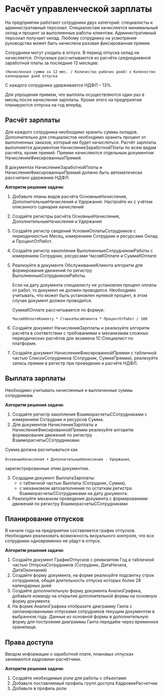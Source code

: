 # Расчёт управленческой зарплаты

На предприятии работают сотрудники двух категорий: специалисты и административный персонал. Специалистам начисляется минимальный оклад и процент за выполненные работы клиентам. Административный персонал получает оклад. Любому сотруднику на усмотрение руководства может быть начислена разовая фиксированная премия.

Сотрудники могут уходить в отпуск. В период отпуска оклад не начисляется. Отпускные рассчитываются из расчёта среднедневной заработной платы за последние 12 месяцев:

`(Начисленная сумма за 12 мес. / Количество рабочих дней) х Количество календарных дней отпуска`

С каждого сотрудника удерживается НДФЛ – 13%.

Для упрощения примем, что выплаты осуществляются один раз в месяц после начисления зарплаты. Кроме этого на предприятии планируются отпуска на год вперёд.

## Расчёт зарплаты

Для каждого сотрудника необходимо хранить суммы окладов. Дополнительно для специалистов необходимо хранить процент от выполненных заказов, который им будет начисляться. Расчёт зарплаты выполняется документом НачислениеЗаработнойПлаты по всем видам расчёта, кроме премий. Премии начисляются отдельным документом НачислениеФиксированныхПремий.

В документах НачислениеЗаработнойПлаты и НачислениеФиксированныхПремий должно быть автоматически рассчитано удержание НДФЛ.

**Алгоритм решения задачи:**
1. Добавьте планы видов расчёта ОсновныеНачисления, ДополнительныеНачисления и Удержания. Настройте их с учётом описанного сценария начислений
2. Создайте регистры расчёта ОсновныеНачисления, ДополнительныеНачисления и Удержания
3. Создайте регистр сведений УсловияОплатыСотрудников с периодичностью Месяц, измерением Сотрудник и ресурсами Оклад и ПроцентОтРабот.
4. Создайте регистр накопления ВыполненныеСотрудникомРаботы с измерением Сотрудник, ресурсами ЧасовКОплате и СуммаКОплате
5. Реализуйте в документе ОбслуживаниеКлиента алгоритм для формирования движений по регистру ВыполненныеСотрудникомРаботы.
   
   Если на дату документа специалисту не установлен процент оплаты от работ, то документ не должен проводится. Необходимо учитывать, что может быть установлен нулевой процент, в этом случае документ должен проводится.

   СуммаКОплате рассчитывается по формуе:

   `ЧасовКОплатеКлиенту * СтавкаЧасаКлиента * ПроцентОтРабот / 100`
   
7. Создайте документ НачисленияЗарплаты и реализуйте алгоритм расчёта в соответствии с требованиями к механизмам сложных периодических расчётов для экзамена 1С:Специалист по платформе.
8. Создайте документ НачислениеФиксированнойПремии с табличной частью СписокСотрудников (Сотрудник, СуммаПремии), реализуйте запись премии в регистр при проведении и расчёте НДФЛ.

## Выплата зарплаты

Необходимо учитывать начисленные и выплаченные суммы сотрудникам.

**Алгоритм решения задачи:**
1. Создайте регистр накопления ВзаиморасчетыССотрудниками с измерением Сотрудник и ресурсов Сумма.
2. Для документов НачислениеЗарплаты и НачислениеФиксированнойПремии реализуйте алгоритм формирования движений по регистру ВзаиморасчетыССотрудниками.

Сумма должна расчитываться как

`ОсновныеНачисления + ДополнительныеНачисления - Удержания`, 

зарегистрированные этим документом.

3. Создадим документ ВыплатаЗарплаты:
    - с табличной частью Выплаты (Сотрудник, Сумма),
    - с механизмом автозаполнения по остаткам регистра ВзаиморасчетыССотрудниками на дату документа.
4. Реализуйте механизм проведения документа с формированием движений по регистру ВзаиморасчетыССотрудниками

## Планирование отпусков

В начале года на предприятии составляется график отпусков. Необходимо реализовать возможность визуального контроля, что все сотрудники одновременно не уйдут в отпуск. 

**Алгоритм решения задачи:**
1. Создайте документ ГрафикОтпусков с реквизитом Год и табличной частью ОтпускаСотрудников (Сотрудник, ДатаНачала, ДатаОкончания)
2. Создайте форму документа, на форме реализуйте подсветку строк сотрудников, общая длительность отпуска которых более 28 календарных дней
3. Создайте дополнительную форму документа АнализГрафика, добавьте команду на открытие дополнительной формы на основную форму документа
4. На форме АнализГрафика отобразите диаграмму Ганта с запланированными отпусками сотрудников текущим документом в выбранном году. Данные из основной формы в дополнительную форму для построения диаграммы Ганта передаём через временное хранилище.

## Права доступа

Вводом информации о заработной плате, плановых отпусках занимаются кадровики-расчётчики.

**Алгоритм решения задачи:**
1. Создайте необходимые роли для работы с объектами
2. Добавьте поставляемый профиль групп доступа КадровикРасчетчик
3. Добавьте в профиль роли
